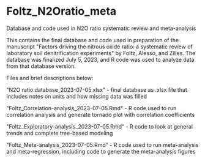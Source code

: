 # Foltz_N2Oratio_meta
Database and code used in N2O ratio systematic review and meta-analysis

This contains the final database and code used in preparation of the manuscript "Factors driving the nitrous oxide ratio: a systematic review  of laboratory soil denitrification experiments" by Foltz, Alesso, and Zilles. 
The database was finalized July 5, 2023, and R code was used to analyze data from that database version.

Files and brief descriptions below:

"N2O ratio database_2023-07-05.xlsx" - final database as .xlsx file that includes notes on units and how missing data was filled

"Foltz_Correlation-analysis_2023-07-05.Rmd" - R code used to run correlation analysis and generate tornado plot with correlation coefficients

"Foltz_Exploratory-analysis_2023-07-05.Rmd" - R code to look at general trends and complete tree-based modeling

"Foltz_Meta-analysis_2023-07-05.Rmd" - R code used to run meta-analysis and meta-regression, including code to generate the meta-analysis figures
